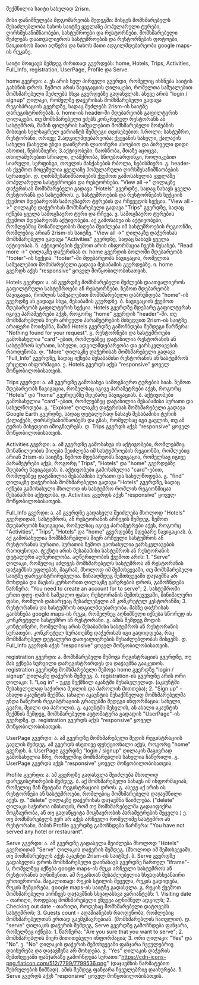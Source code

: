 შექმნილია საიტი სახელად 2rism.

მისი დანიშნულება მდგომარეობს შედეგში: მისცეს მომხმარებელს შესაძლებლობა ნახოს საიტზე ყველაზე პოპულარული ტურები, ღირსშესანიშნაობები, სასტუმროები და რესტორნები. მომხმარებელი შეძლებს დაათვალიეროს სასტუმროების და რესტორნების ფოტოები, წაიკითხოს მათი აღწერა და ნახოს მათი ადგილმდებარეობა google maps-ის რუკაზე.

საიტი მოიცავს შემდეგ ძირითად გვერდებს: home, Hotels, Trips, Activities, Full_Info, registration, UserPage, Profile და Serve.

home გვერდი:
ა.  ეს არის სულ პირველი გვერდი, რომელიც იხსნება საიტის გახსნის დროს. ზემოთ არის ნავიგაციის ღილაკები, რომელთა საშუალებით მომხმარებელი შეძლებს სხვა გვერდებზე გადასვლას. ასევე არის "login / signup" ღილაკი, რომელზე დაჭერისას მომხმარებელი გადავა რეგისპრაციის გვერდზე, სადაც შეძლებს 2rism-ის საიტზე დარეგისტრირებას. 
ბ.  home-ის header-ში მდებარეობს გაფილტვრის ღილაკები. თუ მომხმარებელი ეძებს კონკრეტულ რესტორანს ან სასტუმროს, მაშინ ფილტრის საშუალებით მომხმარებელი მოძებნის მისთვის ხელსაყრელ ვარიანტს შემდეგი თვისებებით: 1.როლი: სასტუმრო, რესტორანი, ორივე; 2.ადგილმდებარეობა: ქვეყანის სახელი, ქალაქის სახელი (სახელი უნდა დაიწეროს ლათინური ასოებით და პირველი დიდი ასოთი), ნებისმიერი; 3.აქტივობები: ნაოსნობა, მთაზე აცოცვა, თხილამურებით სრიალი, ლაშქრობა, სნოუბოარდინგი, როლიკებით სიარული, სერფინგი, თოვლის მანქანების რბოლა, ნებისმიერი.
გ.  header-ის ქვემოთ მოცემულია ყველაზე პოპულარული ღირსშესანიშნაობების სურათები.
დ.  ღირსშესანიშნაობების ქვემოთ გამოსახულია ყველაზე პოპულარული სასტუმროები და რესტორნები. "View all ->" ღილაკზე დაჭერისას მომხმარებელი გადავა "Hotels" გვერდზე, სადაც ნახავს ყველა რესტორანს და სასტუმროს.
ე.  სასტუმროების და რესტორნების სექციის ქვემოთ მდებარეობს სამოგზაურო ტურების და რჩევედის სექცია. "View all ->" ღილაკზე დაჭერისას მომხმარებელი გადავა "Trips" გვერდზე, სადაც იქნება ყველა სამოგზაურო ტური და რჩევა.
ვ.  სამოგზაურო ტურების ქვემოთ მდებარეობს აქტივობები. აქ გამოსახუა ის აქტივობები, რომლებშიც მონაწილეობის მიღება შეიძლება იმ სასტუმროების რეგიონში, რომლებიც არიან 2rism-ის საიტზე. "View all ->" ღილაკზე დაჭერისას მომხმარებელი გადავა "Activities" გვერდზე, სადაც ნახავს ყველა აქტივობას.
ზ.  აქტივობების ქვემოთ არის ინფორმაცია ჩვენს შესახებ. "Read more ->" ღილაკზე დაჭერისას 
თ.  home გვერდის ბოლოში მდებარეობს "footer"-ის სექცია. "footer"-ში მდებარეობს ნავიგაცია, რომელთა საშუალებით მომხმარებელი გადავა შესაბამის გვერდებზე.
ი.  home გვერდს აქვს "responsive" ყოველ მოწყობილობისათვის.

Hotels გვერდი:
ა.  ამ გვერდზე მომხმარებელი შეძლებს დაათვალიეროს გაფილტრული სასტუმროები ან რესტორნები. ზემოთ მდებარეობს ნავიგაცია, რომლის საშუალებით მომხმარებელი დაბრუნდება "home"-ის გვერდზე ან გადავა სხვა, შესაბამის გვერდზე.
ბ.  ნავიგაციის ქვემოთ მდებარეობს გაფილტვრის სექცია. Hotels გვერდზე მდებარე გაფილტვრას იგივე პარამეტრები აქვს, როგორც "home" გვერდის "header"-ში. თუ მომხმარებლის მიერ არჩეული პარამეტრების მიხედვით 2rism-ის საიტზე არაფერი მოიძებნა, მაშინ Hotels გვერდზე გამოჩნდება შემდეგი წარწერა: "Nothing found for your request".
გ.  რესტორნები და სასტუმროები გამოსახულია "card"-ებით, რომლებზეც დატანილია რესტორანის ან სასტუმროს სურათი, სახელი, ადგილმდებარეობა და ვარსკვლავების რაოდენობა.
დ.  "More" ღილაკზე დაჭერისას მომხმარებელი გადავა "Full_Info" გვერდზე, სადაც იქნება შესაბამისი რესტორანის ან სასტუმროს ვრცელი ინფორმაცია.
ე.  Hotels გვერდს აქვს "responsive" ყოველ მოწყობილობისათვის.

Trips გვერდი:
ა.  ამ გვერდზე გამოსახუა სამოგზაურო ტურების სიახ. ზემოთ მდებარეობს ნავიგაცია, რომელსაც იგივე პარამეტრები აქვს, როგორც "Hotels" და "home" გვერდებზე მდებარე ნავიგაციას.
ბ.  აქტივობები გამოსახულია "card"-ებით, რომლებზეც დატანილია შესაბამისი სურათი და სახელწოდება.
გ.  "Explore" ღილაკზე დაჭერისას მომხმარებელი გადავა Google Earth გვერდზე, სადაც დეტალურად ნახავს შესაბამისი ტურის ქალაქებს, ღირსშესანიშნაობებს და გზას, რომელსაც იგი გავლის, თუ ამ ტურის მიხედვით იმოგზაურებს.
დ.  Trips გვერდს აქვს "responsive" ყოველ მოწყობილობისათვის.

Activities გვერდი:
ა.  ამ გვერდზე გამოსახუა ის აქტივობები, რომლებშიც მონაწილეობის მიღება შეიძლება იმ სასტუმროების რეგიონში, რომლებიც არიან 2rism-ის საიტზე. ზემოთ მდებარეობს ნავიგაცია, რომელსაც იგივე პარამეტრები აქვს, როგორც "Trips", "Hotels" და "home" გვერდებზე მდებარე ნავიგაციას.
ბ.  აქტივობები გამოსახულია "card"-ებით, რომლებზეც დატანილია შესაბამისი სურათი და სახელწოდება.
გ.  "find" ღილაკზე დაჭერისას მომხმარებელი გადავა "Hotels" გვერდზე, სადაც იქნება გამოსახული მხოლოდ ის სასტუმრო რომლის რეგიონშიცაა შესაბამისი აქტივობა.
დ.  Activities გვერდს აქვს "responsive" ყოველ მოწყობილობისათვის.

Full_Info გვერდი:
ა.  ამ გვერდზე გადასვლა შეიძლება მხოლოდ "Hotels" გვერდიდან, სასტუმროს, ან რესტორანის არჩევის შემდეგ. ზემოთ მდებარეობს ნავიგაცია, რომელსაც იგივე პარამეტრები აქვს, როგორც "Activities", "Trips", "Hotels" და "home" გვერდებზე მდებარე ნავიგაციას.
ბ.  აქ გამოსახულია მომზხმარებლის მიერ არჩეული სასტუმროს ან რესტორანის სურათი. სურათის ზემოთ გაოსახულია ვარსკვლავების რაოდენოდა. ტექსტი არის შესაბამისი სასტუმროს ან რესტორანის დეტალური აღწერილობა. აღწერილობის ქვემოთ არის: 1. "Serve" ღილაკი, რომელიც აძლევს მომხმარებელს სასტუმროს ან რესტორანის დაჭავშნის უფლებას, მაგრამ, მხოლოდ იმ შემთხვევაში, თუ მომხმარებელი საიტზე დარეგისტრირებულია. წინააღმდეგ შემთხვევაში დაჯავშნა არ მოხდება და მაუსის კურსორით ღილაკზე გაჩერების დროს, გამოჩნდება წარწერა: "You need to create an account for to serve"; 2. სასტუმროში ერთი დღე-ღამის საშუალო ფასი; რესტორანის შემთხევევაში, მინიმალური ფასი, რომლის დახარჯვაც შესაძლებელი ამ კონკრეტულ კესტორანში; 3. რესტორანის და სასტუმროს ადგილმდებარეობა. მასზე დაჭრისას გაიხსნება google maps-ის რუკა, რომელზეც აღნიშნული იქნება სწორედ ის კონკრეტული სასტუმრო ან რესტორანი.
გ.  ამის შემდეგ მოდის კონტეინერი, რომელშიც არის შესაბამისი სასტუმროს ან რესტორანის სურათები. კონკრეტულ სურათებზე დაჭერისას იგი გადიდდება, რაც მომხმარებელ დეტალური დათვალიერების შესაძლებლობას მისცემს.
დ.  Full_Info გვერდს აქვს "responsive" ყოველ მოწყობილობისათვის.

registration გვერდი:
ა.  მომხმარებელი შემოვა რეგისტრაციის გვერდზე, თუ მას ექნება სურვილი დარეგისტრირდეს და დაჭავშნა გააკეთოს. registration გვერდზე მომხმარებელი შემოვა home გვერდზე "login / signup" ღილაკზე დაჭერის შემდეგ.
ბ.  registration-ის გვერდზე არის ორი ღილაკი: 1. "Log in" - უკვე შექმნილ აკანტში შესასვლელად. (აკაუნტში შესასვლელად საჭიროა მეილის და პაროლის მითთება); 2. "Sign up" - ახალი აკაუნტის შექმნა. (ახალი აკაუნტის შესაქმნელად მომხმარებელმა უნდა ჩაწეროს რეგისტრაციის გრაფებში შედეგი ინფორმაცია: სახელი, გვარი, მეილი და პაროლი).
გ.  აკაუნტში შესვლის, ან ახალი აკაუნტის შექმნის შემდეგ, მომხმარებელი ავტომატურა გადადის "UserPage"-ის გვერდზე.
დ.  registration გვერდს აქვს "responsive" ყოველ მოწყობილობისათვის.

UserPage გვერდი:
ა.  ამ გვერდზე მომხმარებელი შედის რეგისტრაციის გავლის შემდეგ. ამ გვერდს ისეთივე ფუნქციონალი აქვს, როგორც "home" გვერდს.
ბ.  UserPage გვერდზე "login / signup" ღილაკის მაგივრად გამოსახულია წრე, რომელშიც მომხმარებლის სახელია ჩაწერილი.
გ.  UserPage გვერდს აქვს "responsive" ყოველ მოწყობილობისათვის.

Profile გვერდი:
ა.  ამ გვერდზე გადასვლა შეიძლება მხოლოდ დარეგისტრირების შემდეგ.
ბ.  აქ მომხმარებელი ნახავს იმ ინფორმაციას, რომელიც მან შეიტანა რეგისტრაციის დროს.
გ.  ასევე აქ არის ის რესტორნები ან სასტუმროები, რომლებიც მომხმარებელს დაჯავშნილი აქვს.
დ.  "delete" ღილაკზე დაჭერისას დაჯავშნა წაიშლება. ("delete" ღილაკი საჭიროა იმისთვის, რომ თუ მომხმარებელმა გადაიფიქრა მოგზაურობა, ან თუ გადაწყვიტა მოგზაურობის პარამეტრების შეცვლა.)
ე.  თუ მომხმარებელს ჯერ არ აქვს არჩეული რომელიმე სასტუმრო ან რესტორანი, მაშინ Profile გვერდზე გამოჩნდება წარწერა: "You have not served any hotel or restaurant".

Serve გვერდი:
ა.  ამ გვერდზე გადასვლა შეიძლება მხოლოდ "Hotels" გვერდიდან "Serve" ღილაკის დაჭერის შემდეგ. (მხოლოდ იმ შემთხვევაში, თუ მომხმარებელს აქვს აკაუნტი 2rism-ის საიტზე).
ბ.  Serve გვერდზე გადასვლის დროს მომხმარებელი დაინახავს გვერდზე ჩართულ "iframe"-ს, რომელზეც იქნება google maps-ის რუკა არჩეული სასტუმროს ან რესტორანის აღნიშვნით. ამ რუკასთან შესაძლებელია სხვადასხვანაირი ურთიერთობა. მაგალითად: რუკის სტილის შეცვლა, რუკის გადიდება, რუკის შემცირება, google maps-ის საიტზე გადასვლა.
გ.  რუკის ქვემოთ მომხმარებელი აირჩევს დაჯავშნის სხვადასხვა ვარიანტებს: 1. Visiting date - თარიღი, როდესაც მომხმარებელი ეწვევა აღნიშნულ ადგილს; 2. Checking out date - თარიღი, როდესაც მომხმარებელი დატოვებს სასტუმროს; 3. Guests count - ადამიანების რაოდენობა, რომლებიც მომხმარებელთან ერთად გაემგზავრებიან. (მომხმარებლის ჩათვლით).
დ.  "serve" ღილაკის დაჭერის შემდეგ, Serve გვერდზე გამოჩნდება ფანჯარა, რომელზეც იქნება: 1. წარწერა: "Are you sure that you want to serve"; 2. მომხმარებლის მიერ მითითებული ინფორმაცია; 3. ორი ღილაკი: "Yes" და "No".
ე.  "No" ღილაკის დაჭერის შემთხვევაში ფანჯარა ჩვეულებრივ დაიხურება და დაჯავშვნა არ მოხდება.
ვ.  "Yes" ღილაკის დაჭერის შემთხვევაში ფანჯარაზე გამოჩნდება სურათი:"https://cdn-icons-png.flaticon.com/512/7799/7799536.png" (დაჯავშნის წარმატებით შესრულების ნიშნად). ამის შემდეგ ფანჯარა ჩვეულებრივ დაიხურება.
ზ.  Serve გვერდს აქვს "responsive" ყოველ მოწყობილობისათვის.